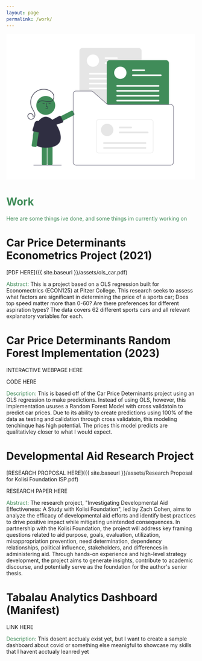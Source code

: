```yaml
---
layout: page
permalink: /work/
---
```

<div class="image-container">
  <img src="/images/working.png" alt="Working" width="500" height=auto>
</div>


# <span style="color:#408C59">Work</span> 
<span style="color:#408C59">Here are some things ive done, and some things im currently working on</span>


# Car Price Determinants Econometrics Project (2021)
[PDF HERE]({{ site.baseurl }}/assets/ols_car.pdf)



<span style="color:#408C59">Abstract: </span>
This is a project based on a OLS regression built for Economectrics (ECON125) at Pitzer College. This research seeks to assess what factors are significant in determining the price of a sports car; Does top speed matter more than 0-60? Are there preferences for different aspiration types? The data covers 62 different sports cars and all relevant explanatory variables for each.

# Car Price Determinants Random Forest Implementation (2023)
INTERACTIVE WEBPAGE HERE

CODE HERE

<span style="color:#408C59">Description: </span>
This is based off of the Car Price Deterninants project using an OLS regression to make predictions. Instead of using OLS, however, this implementation ususes a Random Forest Model with cross validatoin to predict car prices. Due to its ability to create predictions using 100% of the data as testing and calidation through cross validatoin, this modeling tenchinque has high potential. The prices this model predicts are qualitativley closer to what I would expect. 

# Developmental Aid Research Project
[RESEARCH PROPOSAL HERE]({{ site.baseurl }}/assets/Research Proposal for Kolisi Foundation ISP.pdf)

RESEARCH PAPER HERE

<span style="color:#408C59">Abstract: </span>
The research project, "Investigating Developmental Aid Effectiveness: A Study with Kolisi Foundation", led by Zach Cohen, aims to analyze the efficacy of developmental aid efforts and identify best practices to drive positive impact while mitigating unintended consequences. In partnership with the Kolisi Foundation, the project will address key framing questions related to aid purpose, goals, evaluation, utilization, misappropriation prevention, need determination, dependency relationships, political influence, stakeholders, and differences in administering aid. Through hands-on experience and high-level strategy development, the project aims to generate insights, contribute to academic discourse, and potentially serve as the foundation for the author's senior thesis.

# Tabalau Analytics Dashboard (Manifest)
LINK HERE

<span style="color:#408C59">Description: </span>
This dosent acctualy exist yet, but I want to create a sample dashboard about covid or something else meanigful to showcase my skills that I havent acctualy leanred yet






